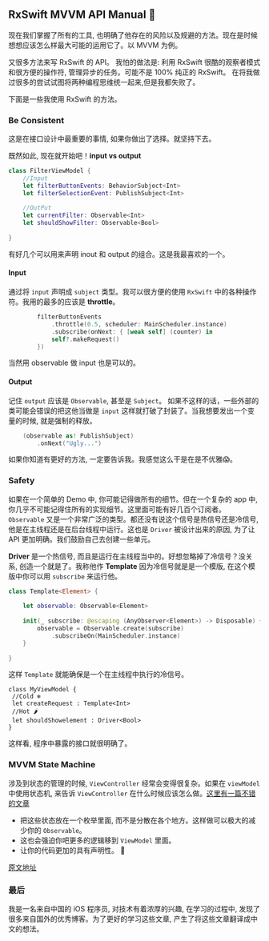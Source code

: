 ## RxSwift MVVM API Manual 📃

现在我们掌握了所有的工具, 也明确了他存在的风险以及规避的方法。现在是时候想想应该怎么样最大可能的运用它了。以 MVVM 为例。

又很多方法来写 RxSwift 的 API。 我怕的做法是: 利用 RxSwift 很酷的观察者模式和很方便的操作符, 管理异步的任务。可能不是 100% 纯正的 RxSwift。 在将我做过很多的尝试试图将两种编程思维统一起来,但是我都失败了。

下面是一些我使用 RxSwift 的方法。

### Be Consistent

这是在接口设计中最重要的事情, 如果你做出了选择。就坚持下去。

既然如此, 现在就开始吧！**input vs output**

```swift
class FilterViewModel {
    //Input
    let filterButtonEvents: BehaviorSubject<Int>
    let filterSelectionEvent: PublishSubject<Int>
    
    //OutPut
    let currentFilter: Observable<Int>
    let shouldShowFilter: Observable<Bool>
    
}
```

有好几个可以用来声明 inout 和 output 的组合。这是我最喜欢的一个。

#### Input

通过将 `input` 声明成 `subject` 类型。我可以很方便的使用 `RxSwift` 中的各种操作符。我用的最多的应该是 **throttle**。

```swift
        filterButtonEvents
            .throttle(0.5, scheduler: MainScheduler.instance)
            .subscribe(onNext: { [weak self] (counter) in
            self?.makeRequest()
        })
```

当然用 observable 做 input 也是可以的。

#### Output

记住 `output` 应该是 `Observable`, 甚至是 `Subject`。 如果不这样的话，一些外部的类可能会错误的把这他当做是 `input` 这样就打破了封装了。当我想要发出一个变量的时候, 就是强制的释放。

```swift
    (observable as! PublishSubject)
        .onNext("Ugly...")
```

如果你知道有更好的方法, 一定要告诉我。我感觉这么干是在是不优雅😱。

### Safety

如果在一个简单的 Demo 中, 你可能记得做所有的细节。但在一个复杂的 app 中, 你几乎不可能记得住所有的实现细节。这里面可能有好几百个订阅者。 `Observable` 又是一个非常广泛的类型。都还没有说这个信号是热信号还是冷信号, 他是在主线程还是在后台线程中运行。这也是 `Driver` 被设计出来的原因, 为了让 API 更加明确。我们鼓励自己去创建一些单元。

**Driver** 是一个热信号, 而且是运行在主线程当中的。好想忽略掉了冷信号？没关系, 创造一个就是了。我称他作 **Template** 因为冷信号就是是一个模版, 在这个模版中你可以用 `subscribe` 来运行他。

```swift
class Template<Element> {
    
    let observable: Observable<Element>
    
    init(_ subscribe: @escaping (AnyObserver<Element>) -> Disposable) {
        observable = Observable.create(subscribe)
            .subscribeOn(MainScheduler.instance)
    }
    
}
```

这样 `Template` 就能确保是一个在主线程中执行的冷信号。

```
class MyViewModel {
 //Cold ❄️
 let createRequest : Template<Int>
 //Hot 🌶
 let shouldShowelement : Driver<Bool>
}
```

这样看, 程序中暴露的接口就很明确了。


### MVVM State Machine

涉及到状态的管理的时候, `ViewController` 经常会变得很复杂。如果在 `viewModel` 中使用状态机, 来告诉 `ViewController` 在什么时候应该怎么做。[这里有一篇不错的文章](http://curtclifton.net/generic-state-machine-in-swift)

* 把这些状态放在一个枚举里面, 而不是分散在各个地方。这样做可以极大的减少你的 `Observable`。
* 这也会强迫你吧更多的逻辑移到 `ViewModel` 里面。
* 让你的代码更加的具有声明性。
👋

[原文地址](http://swiftpearls.com/mvvm-state-manage.html)

### 最后

我是一名来自中国的 iOS 程序员, 对技术有着浓厚的兴趣, 在学习的过程中, 发现了很多来自国外的优秀博客。为了更好的学习这些文章, 产生了将这些文章翻译成中文的想法。

